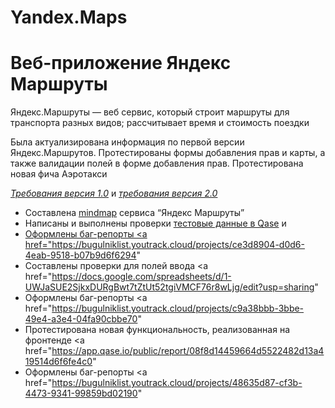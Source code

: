 # Yandex.Maps
# Веб-приложение Яндекс Маршруты
Яндекс.Маршруты — веб сервис, который строит маршруты для транспорта разных видов; рассчитывает время и стоимость поездки

Была актуализирована информация по первой версии Яндекс.Маршрутов. 
Протестированы формы добавления прав и карты, а также валидации полей в форме добавления прав.
Протестирована новая фича Аэротакси

<a href="https://praktikum.notion.site/1-0-c5203c01f07f4ba096d4534efe620a26">_Требования версия 1.0_</a> и <a href="https://praktikum.notion.site/2-0-f68f4fa509fe45c88539c58fd9ec70c5">_требования версия 2.0_</a>

* Составлена <a href="https://drive.google.com/file/d/1B-yapWdYX8rbGsn5E5FEvPDomdr9vkLI/view?usp=sharing">mindmap</a> сервиса “Яндекс Маршруты”
* Написаны и выполнены проверки <a href="https://drive.google.com/file/d/1XjcFUqyG232tFs78ITdr1YaOtFHaS_sg/view?usp=drive_link">тестовые данные в Qase</a> и <a href="https://drive.google.com/file/d/1dRo2rCw1GyF8LEHk-4dA1X2ds2pQcluH/view?usp=sharing">
* Оформлены баг-репорты <a href="https://bugulniklist.youtrack.cloud/projects/ce3d8904-d0d6-4eab-9518-b07b9d6f6294"
* Составлены проверки для полей ввода <a href="https://docs.google.com/spreadsheets/d/1-UWJaSUE2SjkxDURgBwt7tZtUt52tgiVMCF76r8wLjg/edit?usp=sharing"
* Оформлены баг-репорты <a href="https://bugulniklist.youtrack.cloud/projects/c9a38bbb-3bbe-49e4-a3e4-04fa90cbbe70"
* Протестирована новая функциональность, реализованная на фронтенде <a href="https://app.qase.io/public/report/08f8d14459664d5522482d13a419514d6f6fe4c0"
* Оформлены баг-репорты <a href="https://bugulniklist.youtrack.cloud/projects/48635d87-cf3b-4473-9341-99859bd02190"
